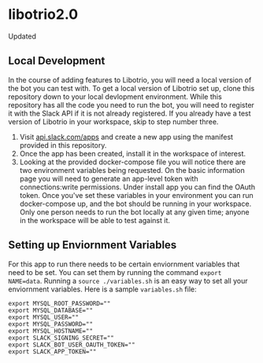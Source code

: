 # libotrio2.0

Updated

## Local Development

In the course of adding features to Libotrio, you will need a local version of the bot you can test with. To get a local version of Libotrio set up, clone this repository down to your local devlopment environment. While this repository has all the code you need to run the bot, you will need to register it with the Slack API if it is not already registered. If you already have a test version of Libotrio in your workspace, skip to step number three.

1. Visit [api.slack.com/apps](https://api.slack.com/apps) and create a new app using the manifest provided in this repository.
2. Once the app has been created, install it in the workspace of interest.
3. Looking at the provided docker-compose file you will notice there are two environment variables being requested. On the basic information page you will need to generate an app-level token with connections:write permissions. Under install app you can find the OAuth token. Once you've set these variables in your environment you can run docker-compose up, and the bot should be running in your workspace. Only one person needs to run the bot locally at any given time; anyone in the workspace will be able to test against it.

## Setting up Enviornment Variables
For this app to run there needs to be certain enviornment variables that need to be set. You can set them by running the command `export NAME=data`. Running a `source ./variables.sh` is an easy way to set all your enviornment variables.
Here is a sample `variables.sh` file:
```
export MYSQL_ROOT_PASSWORD=""
export MYSQL_DATABASE=""
export MYSQL_USER=""
export MYSQL_PASSWORD=""
export MYSQL_HOSTNAME=""
export SLACK_SIGNING_SECRET=""
export SLACK_BOT_USER_OAUTH_TOKEN=""
export SLACK_APP_TOKEN=""
```